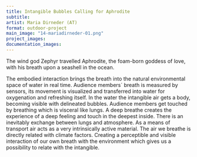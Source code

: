 ```yaml
---
title: Intangible Bubbles Calling for Aphrodite 
subtitle:
artist: Maria Dirneder (AT)
format: outdoor-project
main_image: "14-mariadirneder-01.png"
project_images:
documentation_images:
---
```


The wind god Zephyr travelled Aphrodite, the foam-born goddess of love, with his breath upon a seashell in the ocean.

The embodied interaction brings the breath into the natural environmental space of water in real time. Audience members´ breath is measured by sensors, its movement is visualized and transferred into water for oxygenation and refreshing itself. In the water the intangible air gets a body, becoming visible with delineated bubbles. Audience members get touched by breathing which is visceral like lungs. A deep breathe creates the experience of a deep feeling and touch in the deepest inside. There is an inevitably exchange between lungs and atmosphere. As a means of transport air acts as a very intrinsically active material. The air we breathe is directly related with climate factors. Creating a perceptible and visible interaction of our own breath with the environment which gives us a possibility to relate with the intangible.
